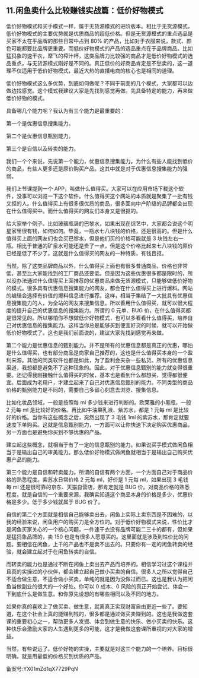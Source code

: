 ## 11.闲鱼卖什么比较赚钱实战篇：低价好物模式
低价好物模式和买手模式一样，属于无货源模式的进阶版本。相比于无货源模式，低价好物模式的主要优势就是优质商品的超低价格。但是无货源模式的重点选品是买家不太在乎品牌的那些日常中占到 80% 的产品，比如对于衣服来说，款式、颜色可能都要比品牌更重要。而低价好物模式的产品的选品重点在于品牌商品。比如猛犸象的速干衣，摩飞的榨汁杯，这类品牌力比较强的商品才是低价好物模式的选品重点，与无货源模式刚好是不同的。真正低价的好商品肯定是不愁卖的，这一道理不仅适用于低价好物模式，最近大热的直播电商的核心也是相同的道理。


低价好物模式这么多优势，到底如何做呢？不同于前面的几个模式，大家都可以边做边找感觉。这个模式我建议大家是先找到感觉再做。先具备特定的能力，再来做低价好物的模式。 


具备哪几个能力呢？我认为有三个能力是最重要的：


第一个是优惠信息搜集能力。


第二个是优惠信息甄别能力。


第三个是自信以及转卖的能力。


我们一个个来说，先说第一个能力，优惠信息搜集能力。为什么有些人能找到低价的商品，有些人更多还是原价购买产品。这其中就是对于优惠信息搜集能力的强弱。


我们上节课提到一个 APP，叫做什么值得买。大家可以在应用市场下载这个软件，没事可以浏览一下这个软件。什么值得买这个网站的本质就是聚集了一批有钱又抠的人。什么值得买上有很多很优质的商品，很多面向中产阶级的品牌都会出现在什么值得买中。而什么值得买的网友们本身又是很抠的。


给大家举个例子。比如玻璃瓶装的巴黎水，如果出现在综艺中，大家都会说这个明星家里很有钱，如何如何。毕竟，一瓶水七八块钱的价格，还是很高的。但是什么值得买上面的网友们也会买巴黎水，但是他们买的价格可能就是 3 块钱左右一瓶。相比于普通的矿泉水可能还是贵了一点，但是这个价格比起来七八块钱的原价已经是低了不少了。这就是什么值得买的网友的一种特质，有钱且抠。


当然，除了这类品牌商品以外，什么值得买上面也有很多普通商品，价格也非常低，甚至比大家能找到的工厂商品还要低。但是因为这些优惠很多都是限时的，所以没办法通过什么值得买上面推荐的优惠商品来做无货源模式，只能够做低价好物的模式。很多具有优惠信息搜集能力的网友，都会在什么值得买上进行爆料。网站的编辑会选择有价值的爆料信息进行推荐。这样，相当于集结了一大批具有优惠信息搜集能力的人，为全站的网友来搜集信息。所以善用什么值得买，就可以很大程度的提升自己的优惠信息的搜集能力。所谓的 0 元单、BUG 价，在什么值得买都是很常见的。所以哪怕你不想做低价好物模式，也可以多看看什么值得买，培养自己对优惠信息的搜集能力。这样当你总是能够买到便宜好货的时候，就可以开始做低价好物模式了。这也是我们前面说的，建议大家先找到感觉再来做。 


第二个能力是优惠信息的甄别能力。并不是所有的优惠信息都是真正的优惠，哪怕是什么值得买，也有部分商品是商家自己推荐的，这也是什么值得买本身的一个盈利来源。其他的同类软件也都是如此，为了盈利会夹杂一些私货。所有的优惠信息渠道，我想都是避免不了这种现象的。因此，对于优惠信息甄别的能力就变得很重要。还记得我刚接触什么值得买的时候，基本也是看到什么都想买，觉得都很便宜。后面成为老用户，才建立起来了自己对优惠信息甄别的能力。不同类型的商品价格的甄别能力是不同的，需要自己多留心刻意去浏览、搜集信息。


比如化妆品领域，一般是按照每 ml 多少钱来进行判断的。欧莱雅的小黑瓶，一般 2 元每 ml 是比较好的价格。再比如牛油果乳液、紫苏水，都是 1 元每 ml 是比较好的价格。当你有这些概念之后，突然出现了 3 毛钱 1ml 的紫苏水，那肯定就要速度下单购买。这就是信息甄别能力，一方面可以让你快速下决定购买优惠商品，另一方面也是避免你买到不够优惠的产品。


建立起这些概念，就相当于有了一定的信息甄别的能力。如果说买手模式做闲鱼相当于是输出自己的审美能力。那么低价好物模式做闲鱼就相当于是输出自己购买优惠产品的能力。


第三个能力是自信和转卖能力。所谓的自信有两个方面，一个方面自己对于商品价格的熟悉程度。紫苏水日常价格 2 元每 ml，好价是 1 元每 ml，如果出现 3 毛钱每 ml 还是很可靠的京东、天猫自营店，那肯定就是 BUG 价。对商品价格的熟悉程度，就是自信的一个重要来源，我确实知道这个商品本身的价格是多少，优惠价格是多少。低于多少钱就属于 BUG 价了。


自信的第二个方面就是相信自己能够卖出去。闲鱼上实际上卖东西是不困难的，以我的经验来说，闲鱼用户的购买力是全方位的。对于低价好物模式来说，性价比才是闲鱼买家关心的一个核心问题，一件速干衣没有品牌可能二三十的都有，但如果是猛犸象品牌的，卖 150 也是有很多人愿意买的。这里面就是涉及到性价比的问题。要相信在闲鱼，上千的产品也不是卖不出去的。只要你有一定的闲鱼转卖的经验，就会建立起对于在闲鱼转卖的自信。


而转卖的能力也是通过不断在闲鱼上卖出去产品而培养的。相信学习过这个课程并且真的实操过的小伙伴，都会建立起自己做小买卖的自信。很多人之所以觉得自己不适合做生意，不适合做小买卖，单纯的就是因为没做过而已。这也是我认为把闲鱼当做副业的很大的一个好处。你可以 0 成本、0 风险的真正开始尝试、体会一下到底什么是做生意。和你原先设想的有哪些相同以及不同的地方。


如果你真的喜欢上了做买卖、做生意，就离真正实现财富自由更近一些了。要知道，在这个社会上真的能赚到钱的，很多都是通过做买卖赚到的。这也是我做这套课的重要初心之一，帮助更多人发掘、体会到做生意的快乐、做小买卖的快乐。这种快乐会激励大家的人生遇到更多的可能，这才是我做这套课所重视的对大家的增益。


当然，有些说远了。低价好物的实操，主要就是对这三个能力的一个培养。目标很明确，就是用最低的价格买到优质的产品。


备案号:YX01mZd1qX7729PqN

